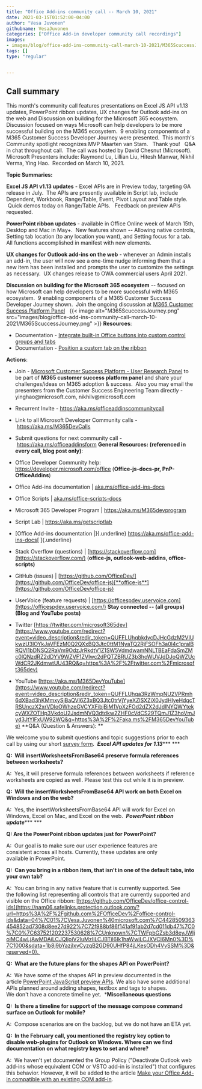 ```yaml
---
title: "Office Add-ins community call -- March 10, 2021"
date: 2021-03-15T01:52:00-04:00
author: "Vesa Juvonen"
githubname: VesaJuvonen
categories: ["Office Add-in developer community call recordings"]
images:
- images/blog/office-add-ins-community-call-march-10-2021/M365ScuccessJourney.png
tags: []
type: "regular"


---
```


## Call summary

This month's community call features presentations on Excel JS API
v1.13 updates, PowerPoint ribbon updates, UX changes for Outlook add-ins
on the web and Discussion on building for the Microsoft 365 ecosystem. 
Discussion focused on ways Microsoft can help developers to be more
successful building on the M365 ecosystem.  9 enabling components of a
M365 Customer Success Developer Journey were presented.  This month's
Community spotlight recognizes MVP Maarten van Stam.   Thank you!   Q&A
in chat throughout call.  The call was hosted by David Chesnut
(Microsoft). Microsoft Presenters include: Raymond Lu, Lillian Liu,
Hitesh Manwar, Nikhil Verma, Ying Hao.  Recorded on March 10, 2021.

**Topic Summaries:**

**Excel JS API v1.13 updates** - Excel APIs are in Preview today,
targeting GA release in July.  The APIs are presently available in
Script lab, include Dependent, Workbook, Range/Table, Event, Pivot
Layout and Table style.   Quick demos today on Range/Table APIs.  
Feedback on preview APIs requested.

**PowerPoint ribbon updates** - available in Office Online week of March
15th, Desktop and Mac in May+.  New features shown -- Allowing native
controls, Setting tab location (to any location you want), and Setting
focus for a tab.  All functions accomplished in manifest with new
elements.   

**UX changes for Outlook add-ins on the web** - whenever an Admin
installs an add-in, the user will now see a one-time nudge informing
them that a new item has been installed and prompts the user to
customize the settings as necessary.  UX changes release to OWA
commercial users April 2021.    

**Discussion on building for the Microsoft 365 ecosystem** -- focused on
how Microsoft can help developers to be more successful with M365
ecosystem.  9 enabling components of a M365 Customer Success Developer
Journey shown.  Join the ongoing discussion at [M365 Customer Success
Platform Panel](https://aka.ms/SuccessPanel)  
{{< image alt="M365ScuccessJourney.png" src="images/blog/office-add-ins-community-call-march-10-2021/M365ScuccessJourney.png" >}}
**Resources**:   

-   Documentation - [Integrate built-in Office buttons into custom
    control groups and
    tabs](https://docs.microsoft.com/en-us/office/dev/add-ins/design/built-in-button-integration) 
-   Documentation - [Position a custom tab on the
    ribbon](https://docs.microsoft.com/en-us/office/dev/add-ins/design/custom-tab-placement) 

**Actions**:  

-   Join - [Microsoft Customer Success Platform - User Research
    Panel](https://aka.ms/SuccessPanel) to be part of **M365 customer
    success platform panel** and share your challenges/ideas on M365
    adoption & success.  Also you may email the presenters from the
    Customer Success Engineering Team directly - yinghao\@microsoft.com,
    nikhilv\@microsoft.com  
-   Recurrent Invite - <https://aka.ms/officeaddinscommunitycall>
-   Link to all Microsoft Developer Community calls
    - <https://aka.ms/M365DevCalls>
-   Submit questions for next community call
    - <https://aka.ms/officeaddinsform>
**General Resources: (referenced in every call, blog post only)**:

-   Office Developer Community help: 
    <https://developer.microsoft.com/office> (**Office-js-docs-pr,
    PnP-OfficeAddins**) 
-   Office Add-ins documentation |
    [aka.ms/office-add-ins-docs](https://aka.ms/office-add-ins-docs)
-   Office Scripts |
    [aka.ms/office-scripts-docs](https://aka.ms/office-scripts-docs)
-   Microsoft 365 Developer Program | <https://aka.ms/M365devprogram> 
-   Script Lab | <https://aka.ms/getscriptlab> 
-   [Office Add-ins documentation |]{.underline}
    <https://aka.ms/office-add-ins-docs>[ ]{.underline}
-   Stack Overflow (questions) |
    [https://stackoverflow.com](https://stackoverflow.com/)
    (**office-js, outlook-web-addins, office-scripts)**
-   GitHub (issues) |
    [https://github.com/OfficeDev/](https://github.com/OfficeDev/office-js)[**office-js**](https://github.com/OfficeDev/office-js)
-   UserVoice (feature requests) |
    [https://officespdev.uservoice.com](https://officespdev.uservoice.com/)
**Stay connected -- (all groups)  (Blog and YouTube posts)**

-   Twitter
    [https://twitter.com/microsoft365dev](https://www.youtube.com/redirect?event=video_description&redir_token=QUFFLUhqbkdvcDJHcGdzM2VIUkwzU3lOYkJaVFEzM0Q2QXxBQ3Jtc0ttM1NyaTQ2RjFSOFh3a0l4c1pralBRQVI1bDNSQ2RaVm9OdzJrRkdtV1Z1SW5VdmdwamNNLTBEaFdaSmZMc0lQNzdRZ2dDYV9WZVF1ZVIwc2dPQTZBRUZ3b3hoWUVJdDJoQWZUcWdCR2JKdmwtUU43RQ&q=https%3A%2F%2Ftwitter.com%2Fmicrosoft365dev)​
-   YouTube
    [https://aka.ms/M365DevYouTube](https://www.youtube.com/redirect?event=video_description&redir_token=QUFFLUhqa3RzWmpNU2VPRmh6dXBad3hKMmxySjBaQVl6Z3xBQ3Jtc0trVjYyeXZlSXZiX0JydHlyeHdqcTRSUnczX2xrVDloOWhzeGVCYXFibjBiM1VpXzFOd2dZX2dJdlNYQWYtekcyWXZOTHp3VkdoU2JsdmNVQ3dtdkw2ZHF0cVdCS29TQmJ1Z3hoVmJyd3JtYlFxUW92WQ&q=https%3A%2F%2Faka.ms%2FM365DevYouTube)
**Q&A (Question & Answers): **

We welcome you to submit questions and topic suggestions prior to each
call by using our short [survey
form](https://nam06.safelinks.protection.outlook.com/?url=https%3A%2F%2Faka.ms%2Fofficeaddinsform&data=04%7C01%7CVesa.Juvonen%40microsoft.com%7C4428509363454852ad7308d8ee27d922%7C72f988bf86f141af91ab2d7cd011db47%7C0%7C0%7C637521202237530628%7CUnknown%7CTWFpbGZsb3d8eyJWIjoiMC4wLjAwMDAiLCJQIjoiV2luMzIiLCJBTiI6Ik1haWwiLCJXVCI6Mn0%3D%7C1000&sdata=WgzYkUZM%2BMAIGP3nyGudifVFl3IvDXyhPNlc48mOdJo%3D&reserved=0). 
***Excel API updates for 1.13****** ***

**Q:  Will insertWorksheetsFromBase64 preserve formula references
between worksheets?** 

A:  Yes, it will preserve formula references between worksheets if
reference worksheets are copied as well. Please test this out while it
is in preview. 

**Q:  Will the insertWorksheetsFromBase64 API work on both Excel on
Windows and on the web?** 

A:  Yes, the insertWorksheetsFromBase64 API will work for Excel on
Windows, Excel on Mac, and Excel on the web. 
***PowerPoint ribbon update****** ***

**Q: Are the PowerPoint ribbon updates just for PowerPoint?** 

A:  Our goal is to make sure our user experience features are
consistent across all hosts. Currently, these updates are only
available in PowerPoint. 

**Q:  Can you bring in a ribbon item, that isn't in one of the default
tabs, into your own tab?** 

A:  You can bring in any native feature that is currently supported. See
the following list representing all controls that are currently
supported and visible on the Office
ribbon: [https://github.com/OfficeDev/office-control-ids](https://nam06.safelinks.protection.outlook.com/?url=https%3A%2F%2Fgithub.com%2FOfficeDev%2Foffice-control-ids&data=04%7C01%7CVesa.Juvonen%40microsoft.com%7C4428509363454852ad7308d8ee27d922%7C72f988bf86f141af91ab2d7cd011db47%7C0%7C0%7C637521202237530628%7CUnknown%7CTWFpbGZsb3d8eyJWIjoiMC4wLjAwMDAiLCJQIjoiV2luMzIiLCJBTiI6Ik1haWwiLCJXVCI6Mn0%3D%7C1000&sdata=1b8j9bYazjIxvCyzqB2GD90UHfP84jLKesODh4VvSSM%3D&reserved=0). 

**Q:  What are the future plans for the shapes API on PowerPoint?** 

A:  We have some of the shapes API in preview documented in the
article [PowerPoint JavaScript preview
APIs](https://nam06.safelinks.protection.outlook.com/?url=https%3A%2F%2Fdocs.microsoft.com%2Foffice%2Fdev%2Fadd-ins%2Freference%2Frequirement-sets%2Fpowerpoint-preview-apis&data=04%7C01%7CVesa.Juvonen%40microsoft.com%7C4428509363454852ad7308d8ee27d922%7C72f988bf86f141af91ab2d7cd011db47%7C0%7C0%7C637521202237540621%7CUnknown%7CTWFpbGZsb3d8eyJWIjoiMC4wLjAwMDAiLCJQIjoiV2luMzIiLCJBTiI6Ik1haWwiLCJXVCI6Mn0%3D%7C1000&sdata=UZ17mWlGpp3%2BN0mGGhHSE3VYcBmeN5bio0xh4gpu0cw%3D&reserved=0).
We also have some additional APIs planned around adding
shapes, textbox and tags to shapes. We don't have a concrete timeline
yet. 
***Miscellaneous questions**

**Q:  Is there a timeline for support of the message compose command
surface on Outlook for mobile?** 

A:  Compose scenarios are on the backlog, but we do not have an ETA
yet. 

**Q:  In the February call, you mentioned the registry key option to
disable web-plugins for Outlook on Windows. Where can we find
documentation on what registry keys to set and where?** 

A:  We haven't yet documented the Group Policy (\"Deactivate Outlook
web add-ins whose equivalent COM or VSTO add-in is installed\") that
configures this behavior. However, it will be added to the article [Make
your Office Add-in compatible with an existing COM
add-in](https://nam06.safelinks.protection.outlook.com/?url=https%3A%2F%2Fdocs.microsoft.com%2Foffice%2Fdev%2Fadd-ins%2Fdevelop%2Fmake-office-add-in-compatible-with-existing-com-add-in&data=04%7C01%7CVesa.Juvonen%40microsoft.com%7C4428509363454852ad7308d8ee27d922%7C72f988bf86f141af91ab2d7cd011db47%7C0%7C0%7C637521202237540621%7CUnknown%7CTWFpbGZsb3d8eyJWIjoiMC4wLjAwMDAiLCJQIjoiV2luMzIiLCJBTiI6Ik1haWwiLCJXVCI6Mn0%3D%7C1000&sdata=lbiGowypY91230dddlS8RTnhi%2FI7M%2Fwm1yEDGEWIKAU%3D&reserved=0). 
